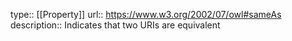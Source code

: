 type:: [[Property]]
url:: https://www.w3.org/2002/07/owl#sameAs
description:: Indicates that two URIs are equivalent
